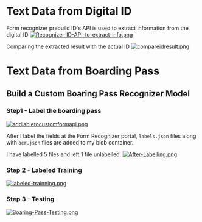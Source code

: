 # Text Data from Digital ID 

Form recognizer prebuild ID's API is used to extract information from the digital ID 
[![Recognizer-ID-API-to-extract-info.png](https://i.postimg.cc/wvfDjS4D/Recognizer-ID-API-to-extract-info.png)](https://postimg.cc/TLbKkH6P)

Comparing the extracted result with the actual ID
[![compareidresult.png](https://i.postimg.cc/c1zQyGnS/compareidresult.png)](https://postimg.cc/dD87rX6H)

# Text Data from Boarding Pass
## Build a Custom Boaring Pass Recognizer Model

### Step1 - Label the boarding pass

[![addlabletocustomformapi.png](https://i.postimg.cc/N0v3dn48/addlabletocustomformapi.png)](https://postimg.cc/DS5pZBRm)

After I label the fields at the Form Recognizer portal, `labels.json` files along with `ocr.json` files are added to my blob container.

I have labelled 5 files and left 1 file unlabelled.
[![After-Labelling.png](https://i.postimg.cc/B6ptSH6y/After-Labelling.png)](https://postimg.cc/qhtpQt2X)

### Step 2 - Labeled Training

[![labeled-trainning.png](https://i.postimg.cc/rs2thxmY/labeled-trainning.png)](https://postimg.cc/BLN6b82x)

### Step 3 - Testing
[![Boaring-Pass-Testing.png](https://i.postimg.cc/B6Hj1bg5/Boaring-Pass-Testing.png)](https://postimg.cc/626Wk9FT)

